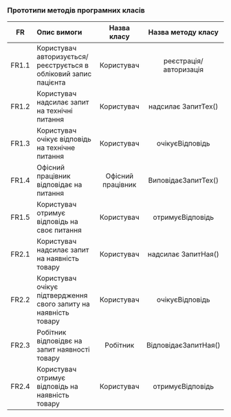 ### Прототипи методів програмних класів
|FR|Опис вимоги|Назва класу|Назва методу класу|
|:-----:|:-----|:-----:|:-----:|
|FR1.1|Користувач авторизується/реєструється в обліковий запис пацієнта|Користувач|реєстрація/авторизація|
|FR1.2|Користувач надсилає запит на технічні питання|Користувач|надсилає ЗапитТех()|
|FR1.3|Користувач очікує відповідь на технічне питання|Користувач|очікуєВідповідь|
|FR1.4|Офісний працівник відповідає на питання|Офісний працівник|ВиповідаєЗапитТех()|
|FR1.5|Користувач отримує відповідь на своє питання|Користувач|отримуєВідповідь|
|FR2.1|Користувач надсилає запит на наявність товару|Користувач|надсилає ЗапитНая()|
|FR2.2|Користувач очікує підтвердження свого запиту на наявність товару|Користувач|очікуєВідповідь|
|FR2.3|Робітник відповідвє на запит наявності товару|Робітник|ВідповідаєЗапитНая()|
|FR2.4|Користувач отримує відповідь на наявність товару|Користувач|отримуєВідповідь|

